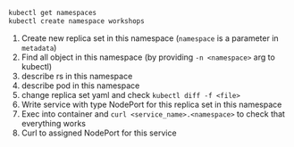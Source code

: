 ```sh
kubectl get namespaces
kubectl create namespace workshops
```

1. Create new replica set in this namespace (`namespace` is a parameter in `metadata`)
2. Find all object in this namespace (by providing `-n <namespace>` arg to kubectl)
3. describe rs in this namespace
4. describe pod in this namespace
5. change replica set yaml and check `kubectl diff -f <file>`
6. Write service with type NodePort for this replica set in this namespace
7. Exec into container and `curl <service_name>.<namespace>` to check that everything works
8. Curl to assigned NodePort for this service